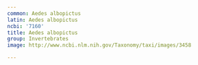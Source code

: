 ```yaml
---
common: Aedes albopictus
latin: Aedes albopictus
ncbi: '7160'
title: Aedes albopictus
group: Invertebrates
image: http://www.ncbi.nlm.nih.gov/Taxonomy/taxi/images/3458

---
```

